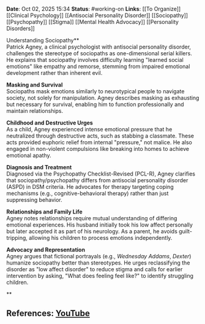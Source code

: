 **Date**: Oct 02, 2025 15:34
**Status**: #working-on
**Links**: [[To Organize]] [[Clinical Psychology]] [[Antisocial Personality Disorder]] [[Sociopathy]] [[Psychopathy]] [[Stigma]] [[Mental Health Advocacy]] [[Personality Disorders]]

Understanding Sociopathy**  
Patrick Agney, a clinical psychologist with antisocial personality disorder, challenges the stereotype of sociopaths as one-dimensional serial killers. He explains that sociopathy involves difficulty learning "learned social emotions" like empathy and remorse, stemming from impaired emotional development rather than inherent evil.  

**Masking and Survival**  
Sociopaths mask emotions similarly to neurotypical people to navigate society, not solely for manipulation. Agney describes masking as exhausting but necessary for survival, enabling him to function professionally and maintain relationships.  

**Childhood and Destructive Urges**  
As a child, Agney experienced intense emotional pressure that he neutralized through destructive acts, such as stabbing a classmate. These acts provided euphoric relief from internal "pressure," not malice. He also engaged in non-violent compulsions like breaking into homes to achieve emotional apathy.  

**Diagnosis and Treatment**  
Diagnosed via the Psychopathy Checklist-Revised (PCL-R), Agney clarifies that sociopathy/psychopathy differs from antisocial personality disorder (ASPD) in DSM criteria. He advocates for therapy targeting coping mechanisms (e.g., cognitive-behavioral therapy) rather than just suppressing behavior.  

**Relationships and Family Life**  
Agney notes relationships require mutual understanding of differing emotional experiences. His husband initially took his low affect personally but later accepted it as part of his neurology. As a parent, he avoids guilt-tripping, allowing his children to process emotions independently.  

**Advocacy and Representation**  
Agney argues that fictional portrayals (e.g., *Wednesday Addams*, *Dexter*) humanize sociopathy better than stereotypes. He urges reclassifying the disorder as "low affect disorder" to reduce stigma and calls for earlier intervention by asking, "What does feeling feel like?" to identify struggling children.  

**

## References: [YouTube](https://www.youtube.com/watch?v=FTWNnmymMc4)
